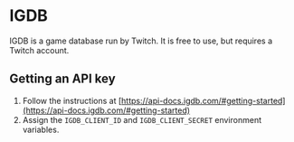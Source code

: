 # IGDB

IGDB is a game database run by Twitch. It is free to use, but requires a Twitch account.

## Getting an API key

1. Follow the instructions at [https://api-docs.igdb.com/#getting-started](https://api-docs.igdb.com/#getting-started)
2. Assign the `IGDB_CLIENT_ID` and `IGDB_CLIENT_SECRET` environment variables.
